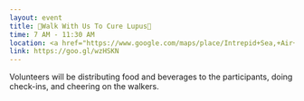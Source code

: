 ```yaml
---
layout: event
title: 🚶Walk With Us To Cure Lupus🚶
time: 7 AM - 11:30 AM
location: <a href="https://www.google.com/maps/place/Intrepid+Sea,+Air+%26+Space+Museum/@40.7645306,-74.0017963,17z/data=!3m1!4b1!4m5!3m4!1s0x89c2584ed560199f:0x22362b652743ff1!8m2!3d40.7645266!4d-73.9996076">Intrepid Sea, Air & Space Museum -- Pier 86</a>, Mahattan
link: https://goo.gl/wzHSKN
---
```

Volunteers will be distributing food and beverages to the participants, doing check-ins, and cheering on the walkers.
